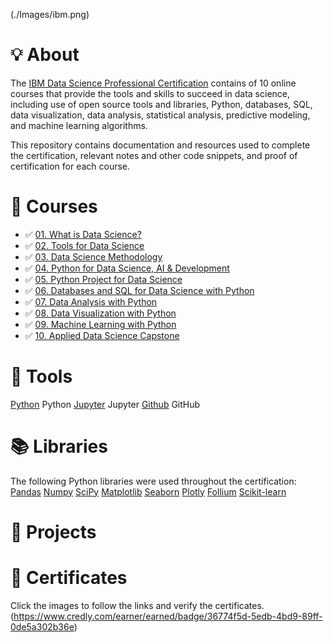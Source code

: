 (./Images/ibm.png)

# 💡 About
The [IBM Data Science Professional Certification](https://www.coursera.org/professional-certificates/ibm-data-science) contains of 10 online courses that provide the tools and skills to succeed in data science, including use of open source tools and libraries, Python, databases, SQL, data visualization, data analysis, statistical analysis, predictive modeling, and machine learning algorithms.

This repository contains documentation and resources used to complete the certification, relevant notes and other code snippets, and proof of certification for each course.

# 📖 Courses
- ✅ [01. What is Data Science?](./01.%20What%20is%20Data%20Science/)
- ✅ [02. Tools for Data Science](./02.%20Tools%20for%20Data%20Science/)
- ✅ [03. Data Science Methodology](./03.%20Data%20Science%20Methodology/)
- ✅ [04. Python for Data Science, AI & Development](./04.%20Python%20for%20Data%20Science,%20AI%20&%20Development/)
- ✅ [05. Python Project for Data Science](./05.%20Python%20Project%20for%20Data%20Science/)
- ✅ [06. Databases and SQL for Data Science with Python](./06.%20Databases%20and%20SQL%20for%20Data%20Science%20with%20Python/)
- ✅ [07. Data Analysis with Python](./07.%20Data%20Analysis%20with%20Python/)
- ✅ [08. Data Visualization with Python](./08.%20Data%20Visualization%20with%20Python/)
- ✅ [09. Machine Learning with Python](./09.%20Machine%20Learning%20with%20Python/)
- ✅ [10. Applied Data Science Capstone](./10.%20Applied%20Data%20Science%20Capstone/)

# 🧰 Tools
[Python](./Images/python.png)
Python 
[Jupyter](./Images/jupyter.png)
Jupyter 
[Github](./Images/github.svg)
GitHub

# 📚 Libraries
The following Python libraries were used throughout the certification:
[Pandas](./Images/pandas.png)
[Numpy](./Images/numpy.png)
[SciPy](./Images/scipy.jpg)
[Matplotlib](./Images/matplotlib.svg)
[Seaborn](./Images/seaborn.png)
[Plotly](./Images/Plotly-logo.jpg)
[Follium](./Images/follium.png)
[Scikit-learn](./Images/scikit_learn.png)

# 📂 Projects

# 🏅 Certificates
Click the images to follow the links and verify the certificates.
[](./Images/Professional_Certificate_-_Data_Science.png)(https://www.credly.com/earner/earned/badge/36774f5d-5edb-4bd9-89ff-0de5a302b36e)
